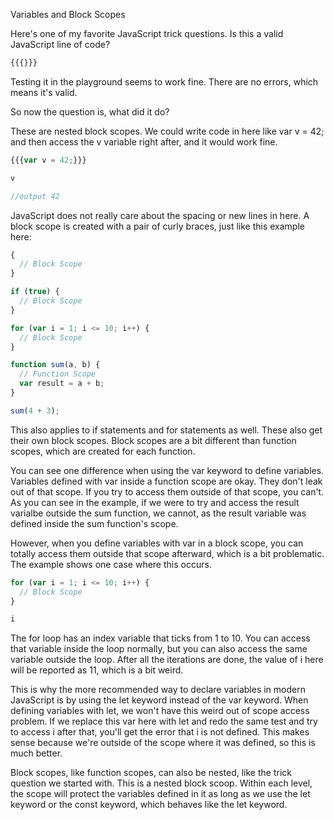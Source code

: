 Variables and Block Scopes

Here's one of my favorite JavaScript trick questions. Is this a valid JavaScript line of code?
```js
{{{}}}
```
Testing it in the playground seems to work fine. There are no errors, which means it's valid.

So now the question is, what did it do?

These are nested block scopes. We could write code in here like var v = 42; and then access the v variable right after, and it would work fine.
```js
{{{var v = 42;}}}

v

//output 42
```
JavaScript does not really care about the spacing or new lines in here. A block scope is created with a pair of curly braces, just like this example here:
```js
{
  // Block Scope
}

if (true) {
  // Block Scope
}

for (var i = 1; i <= 10; i++) {
  // Block Scope
}

function sum(a, b) {
  // Function Scope
  var result = a + b;
}

sum(4 + 3);
```
This also applies to if statements and for statements as well. These also get their own block scopes. Block scopes are a bit different than function scopes, which are created for each function.

You can see one difference when using the var keyword to define variables. Variables defined with var inside a function scope are okay. They don't leak out of that scope. If you try to access them outside of that scope, you can't. As you can see in the example, if we were to try and access the result varialbe outside the sum function, we cannot, as the result variable  was defined inside the sum function's scope. 

However, when you define variables with var in a block scope, you can totally access them outside that scope afterward, which is a bit problematic. The example shows one case where this occurs.
```js
for (var i = 1; i <= 10; i++) {
  // Block Scope
}

i
```

The for loop has an index variable that ticks from 1 to 10. You can access that variable inside the loop normally, but you can also access the same variable outside the loop. After all the iterations are done, the value of i here will be reported as 11, which is a bit weird.

This is why the more recommended way to declare variables in modern JavaScript is by using the let keyword instead of the var keyword. When defining variables with let, we won't have this weird out of scope access problem. If we replace this var here with let and redo the same test and try to access i after that, you'll get the error that i is not defined. This makes sense because we're outside of the scope where it was defined, so this is much better.

Block scopes, like function scopes, can also be nested, like the trick question we started with. This is a nested block scoop. Within each level, the scope will protect the variables defined in it as long as we use the let keyword or the const keyword, which behaves like the let keyword.
